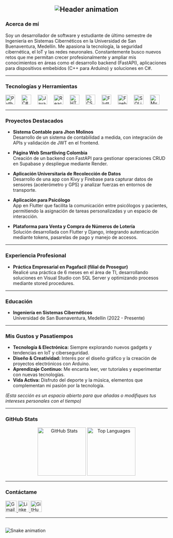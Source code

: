 <h2 align="center">
  <img src="https://readme-typing-svg.demolab.com?font=Fira+Code&weight=600&size=22&duration=4000&pause=1000&color=38BDF8&center=true&vCenter=true&width=500&lines=¡Hola!+👋+Soy+Juan+Esteban+Arenilla+Buendia" alt="Header animation" />
</h2>

### Acerca de mí

Soy un desarrollador de software y estudiante de último semestre de Ingeniería en Sistemas Cibernéticos en la Universidad de San Buenaventura, Medellín. Me apasiona la tecnología, la seguridad cibernética, el IoT y las redes neuronales. Constantemente busco nuevos retos que me permitan crecer profesionalmente y ampliar mis conocimientos en áreas como el desarrollo backend (FastAPI), aplicaciones para dispositivos embebidos (C++ para Arduino) y soluciones en C#.

---

### Tecnologías y Herramientas

<div align="left">
  <img src="https://cdn.jsdelivr.net/gh/devicons/devicon/icons/python/python-original.svg" height="30" alt="Python" />
  <img width="12" />
  <img src="https://cdn.jsdelivr.net/gh/devicons/devicon/icons/csharp/csharp-original.svg" height="30" alt="C#" />
  <img width="12" />
  <img src="https://cdn.jsdelivr.net/gh/devicons/devicon/icons/javascript/javascript-original.svg" height="30" alt="JavaScript" />
  <img width="12" />
  <img src="https://cdn.jsdelivr.net/gh/devicons/devicon/icons/react/react-original.svg" height="30" alt="React" />
  <img width="12" />
  <img src="https://cdn.jsdelivr.net/gh/devicons/devicon/icons/html5/html5-original.svg" height="30" alt="HTML5" />
  <img width="12" />
  <img src="https://cdn.jsdelivr.net/gh/devicons/devicon/icons/css3/css3-original.svg" height="30" alt="CSS3" />
  <img width="12" />
  <img src="https://cdn.jsdelivr.net/gh/devicons/devicon/icons/flutter/flutter-original.svg" height="30" alt="Flutter" />
  <img width="12" />
  <img src="https://cdn.jsdelivr.net/gh/devicons/devicon/icons/firebase/firebase-plain.svg" height="30" alt="Firebase" />
  <img width="12" />
  <img src="https://cdn.jsdelivr.net/gh/devicons/devicon/icons/sqlite/sqlite-original.svg" height="30" alt="SQLite" />
  <img width="12" />
  <img src="https://cdn.jsdelivr.net/gh/devicons/devicon/icons/mysql/mysql-original.svg" height="30" alt="MySQL" />
</div>

---

### Proyectos Destacados

- **Sistema Contable para Jhon Molinos**  
  Desarrollo de un sistema de contabilidad a medida, con integración de APIs y validación de JWT en el frontend.

- **Página Web Smartliving Colombia**  
  Creación de un backend con FastAPI para gestionar operaciones CRUD en Supabase y despliegue mediante Render.

- **Aplicación Universitaria de Recolección de Datos**  
  Desarrollo de una app con Kivy y Firebase para capturar datos de sensores (acelerómetro y GPS) y analizar fuerzas en entornos de transporte.

- **Aplicación para Psicólogo**  
  App en Flutter que facilita la comunicación entre psicólogos y pacientes, permitiendo la asignación de tareas personalizadas y un espacio de interacción.

- **Plataforma para Venta y Compra de Números de Lotería**  
  Solución desarrollada con Flutter y Django, integrando autenticación mediante tokens, pasarelas de pago y manejo de accesos.

---

### Experiencia Profesional

- **Práctica Empresarial en Pagafacil (filial de Prosegur)**  
  Realicé una práctica de 6 meses en el área de TI, desarrollando soluciones en Visual Studio con SQL Server y optimizando procesos mediante stored procedures.

---

### Educación

- **Ingeniería en Sistemas Cibernéticos**  
  Universidad de San Buenaventura, Medellín (2022 - Presente)

---

### Mis Gustos y Pasatiempos

- **Tecnología & Electrónica:** Siempre explorando nuevos gadgets y tendencias en IoT y ciberseguridad.
- **Diseño & Creatividad:** Interés por el diseño gráfico y la creación de proyectos electrónicos con Arduino.
- **Aprendizaje Continuo:** Me encanta leer, ver tutoriales y experimentar con nuevas tecnologías.
- **Vida Activa:** Disfruto del deporte y la música, elementos que complementan mi pasión por la tecnología.

*(Esta sección es un espacio abierto para que añadas o modifiques tus intereses personales con el tiempo)*

---

### GitHub Stats

<div align="center">
  <img src="https://github-readme-stats.vercel.app/api?username=Louselook&hide_title=false&hide_rank=false&show_icons=true&include_all_commits=true&count_private=true&disable_animations=false&theme=dracula&locale=es&hide_border=false" height="150" alt="GitHub Stats" />
  <img src="https://github-readme-stats.vercel.app/api/top-langs?username=Louselook&locale=es&hide_title=false&layout=compact&card_width=320&langs_count=6&theme=dracula&hide_border=false" height="150" alt="Top Languages" />
</div>

---

### Contáctame

<div align="left">
  <a href="mailto:juanes.arenilla@gmail.com">
    <img src="https://img.shields.io/static/v1?message=Gmail&logo=gmail&label=&color=D14836&logoColor=white&style=for-the-badge" height="35" alt="Gmail" />
  </a>
  <a href="https://www.linkedin.com/in/juanes-arenilla-buendia">
    <img src="https://img.shields.io/static/v1?message=LinkedIn&logo=linkedin&label=&color=0077B5&logoColor=white&style=for-the-badge" height="35" alt="LinkedIn" />
  </a>
  <a href="https://github.com/Louselook">
    <img src="https://img.shields.io/static/v1?message=GitHub&logo=github&label=&color=181717&logoColor=white&style=for-the-badge" height="35" alt="GitHub" />
  </a>
</div>

---

<br clear="both">

<img src="https://raw.githubusercontent.com/Louselook/Louselook/output/snake.svg" alt="Snake animation" />
